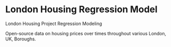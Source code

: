 # London Housing Regression Model
London Housing Project
Regression Modeling

Open-source data on housing prices over times throughout various London, UK, Boroughs.

